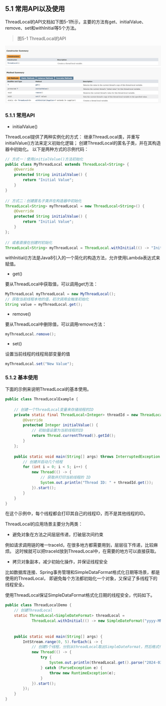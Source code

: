 
## 5.1 常用API以及使用

ThreadLocal的API文档如下图5-1所示，主要的方法有get、initialValue、remove、set和withInitial等5个方法。

> 图5-1 ThreadLocal的API

![图5-1 ThreadLocal的API](../../.vuepress/public/images/book/threadlocal/5-1.png)

### 5.1.1 常用API

+ initialValue()

ThreadLocal提供了两种实例化的方式：
继承ThreadLocal类，并重写initialValue()方法来定义初始化逻辑；
创建ThreadLocal的匿名子类，并在其构造器中初始化。 以下是两种方式的示例代码：

```java
// 方式一：使用initialValue()方法初始化
public class MyThreadLocal extends ThreadLocal<String> {
    @Override
    protected String initialValue() {
        return "Initial Value";
    }
}

// 方式二：创建匿名子类并在构造器中初始化  
ThreadLocal<String> myThreadLocal = new ThreadLocal<String>() {
    @Override
    protected String initialValue() {
        return "Initial Value";
    }
};

// 或者直接在创建时初始化
ThreadLocal<String> myThreadLocal = ThreadLocal.withInitial(() -> "Initial Value");
```
withInitial()方法是Java8引入的一个简化的构造方法，允许使用Lambda表达式来赋值。

+ get()

要从ThreadLocal中获取值，可以调用get方法：
```java
MyThreadLocal myThreadLocal = new MyThreadLocal();
// 获取当前线程本地的值，初次调用会触发初始化
String value = myThreadLocal.get();
```
+ remove()

要从ThreadLocal中删除值，可以调用remove方法：
```java
myThreadLocal.remove();
```

+ set()

设置当前线程的线程局部变量的值
```java
myThreadLocal.set("New Value");
```

### 5.1.2 基本使用
下面的示例来说明ThreadLocal的基本使用。
```java
public class ThreadLocalExample {

    // 创建一个ThreadLocal变量来存储线程的ID
    private static final ThreadLocal<Integer> threadId = new ThreadLocal<>() {
        @Override
        protected Integer initialValue() {
            // 初始值设置为当前线程的ID 
            return Thread.currentThread().getId(); 
        }
    };

    public static void main(String[] args) throws InterruptedException {
        // 创建并启动几个线程
        for (int i = 0; i < 5; i++) {
            new Thread(() -> {
                // 获取并打印当前线程的 ID
                System.out.println("Thread ID: " + threadId.get());
            }).start();
        }
    }
}
```
在这个示例中，每个线程都会打印其自己的线程ID，而不是其他线程的ID。

ThreadLocal的应用场景主要分为两类：
+ 避免对象在方法之间层层传递，打破层次间约束

例如请求调用链的唯一traceId，在很多地方都需要用到，层层往下传递，比较麻烦。
这时候就可以把traceId放到ThreadLocal中，在需要的地方可以直接获取。

+ 拷贝对象副本，减少初始化操作，并保证线程安全

比如数据库连接、Spring事务管理和SimpleDataFormat格式化日期等场景，都是使用的ThreadLocal，
即避免每个方法都初始化一个对象，又保证了多线程下的线程安全。

使用ThreadLocal保证SimpleDataFormat格式化日期的线程安全，代码如下。
```java
public class ThreadLocalDemo {
    // 创建ThreadLocal
    static ThreadLocal<SimpleDateFormat> threadLocal =
            ThreadLocal.withInitial(() -> new SimpleDateFormat("yyyy-MM-dd HH:mm:ss"));


    public static void main(String[] args) {
        IntStream.range(0, 5).forEach(i -> {
            // 创建5个线程，分别从threadLocal取出SimpleDateFormat，然后格式化日期
            new Thread(() -> {
                try {
                    System.out.println(threadLocal.get().parse("2024-03-29 15:11:07"));
                } catch (ParseException e) {
                    throw new RuntimeException(e);
                }
            }).start();
        });
    }
}
```
